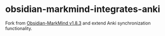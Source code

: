 # obsidian-markmind-integrates-anki
Fork from [Obsidian-MarkMind v1.8.3](https://github.com/MarkMindCkm/obsidian-markmind/releases/tag/1.8.3) and extend Anki synchronization functionality.
